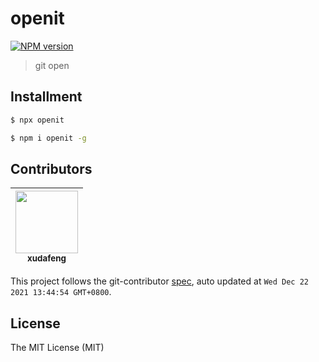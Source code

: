 # openit

[![NPM version][npm-image]][npm-url]

[npm-image]: https://img.shields.io/npm/v/openit.svg
[npm-url]: https://npmjs.org/package/openit

> git open

## Installment

```bash
$ npx openit
```

```bash
$ npm i openit -g
```

<!-- GITCONTRIBUTOR_START -->

## Contributors

|[<img src="https://avatars.githubusercontent.com/u/1011681?v=4" width="100px;"/><br/><sub><b>xudafeng</b></sub>](https://github.com/xudafeng)<br/>|
| :---: |


This project follows the git-contributor [spec](https://github.com/xudafeng/git-contributor), auto updated at `Wed Dec 22 2021 13:44:54 GMT+0800`.

<!-- GITCONTRIBUTOR_END -->

## License

The MIT License (MIT)
